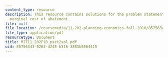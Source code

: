 ```yaml
---
content_type: resource
description: This resource contains solutions for the problem statements related to
  marginal cost of abatement.
file: null
file_location: /coursemedia/11-202-planning-economics-fall-2010/857563430263d245b5163883b6564415_MIT11_202F10_pset2sol.pdf
file_type: application/pdf
resourcetype: Document
title: MIT11_202F10_pset2sol.pdf
uid: 85756343-0263-d245-b516-3883b6564415
---
```

